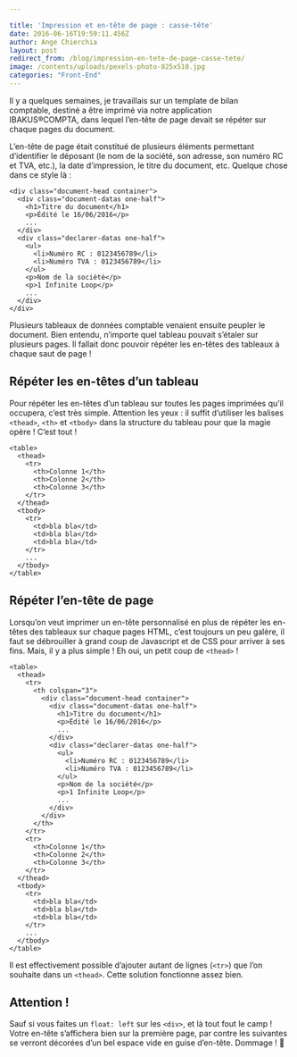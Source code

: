 ```yaml
---

title: 'Impression et en-tête de page : casse-tête'
date: 2016-06-16T19:59:11.456Z
author: Ange Chierchia
layout: post
redirect_from: /blog/impression-en-tete-de-page-casse-tete/
image: /contents/uploads/pexels-photo-825x510.jpg
categories: "Front-End"
---
```

Il y a quelques semaines, je travaillais sur un template de bilan comptable, destiné a être imprimé via notre application IBAKUS®COMPTA, dans lequel l&rsquo;en-tête de page devait se répéter sur chaque pages du document.

L&rsquo;en-tête de page était constitué de plusieurs éléments permettant d&rsquo;identifier le déposant (le nom de la société, son adresse, son numéro RC et TVA, etc.), la date d&rsquo;impression, le titre du document, etc. Quelque chose dans ce style là :<!--more-->

    <div class="document-head container">
      <div class="document-datas one-half">
        <h1>Titre du document</h1>
        <p>Édité le 16/06/2016</p>
        ...
      </div>
      <div class="declarer-datas one-half">
        <ul>
          <li>Numéro RC : 0123456789</li>
          <li>Numéro TVA : 0123456789</li>
        </ul>
        <p>Nom de la société</p>
        <p>1 Infinite Loop</p>
        ...
      </div>
    </div>

Plusieurs tableaux de données comptable venaient ensuite peupler le document. Bien entendu, n&rsquo;importe quel tableau pouvait s&rsquo;étaler sur plusieurs pages. Il fallait donc pouvoir répéter les en-têtes des tableaux à chaque saut de page !

## Répéter les en-têtes d&rsquo;un tableau

Pour répéter les en-têtes d&rsquo;un tableau sur toutes les pages imprimées qu&rsquo;il occupera, c&rsquo;est très simple. Attention les yeux : il suffit d&rsquo;utiliser les balises `<thead>`, `<th>` et `<tbody>` dans la structure du tableau pour que la magie opère ! C&rsquo;est tout !

    <table>
      <thead>
        <tr>
          <th>Colonne 1</th>
          <th>Colonne 2</th>
          <th>Colonne 3</th>
        </tr>
      </thead>
      <tbody>
        <tr>
          <td>bla bla</td>
          <td>bla bla</td>
          <td>bla bla</td>
        </tr>
        ...
      </tbody>
    </table>

## Répéter l&rsquo;en-tête de page

Lorsqu&rsquo;on veut imprimer un en-tête personnalisé en plus de répéter les en-têtes des tableaux sur chaque pages HTML, c&rsquo;est toujours un peu galère, il faut se débrouiller à grand coup de Javascript et de CSS pour arriver à ses fins. Mais, il y a plus simple ! Eh oui, un petit coup de `<thead>` !

    <table>
      <thead>
        <tr>
          <th colspan="3">
            <div class="document-head container">
              <div class="document-datas one-half">
                <h1>Titre du document</h1>
                <p>Édité le 16/06/2016</p>
                ...
              </div>
              <div class="declarer-datas one-half">
                <ul>
                  <li>Numéro RC : 0123456789</li>
                  <li>Numéro TVA : 0123456789</li>
                </ul>
                <p>Nom de la société</p>
                <p>1 Infinite Loop</p>
                ...
              </div>
            </div>
          </th>
        </tr>
        <tr>
          <th>Colonne 1</th>
          <th>Colonne 2</th>
          <th>Colonne 3</th>
        </tr>
      </thead>
      <tbody>
        <tr>
          <td>bla bla</td>
          <td>bla bla</td>
          <td>bla bla</td>
        </tr>
        ...
      </tbody>
    </table>

Il est effectivement possible d&rsquo;ajouter autant de lignes (`<tr>`) que l&rsquo;on souhaite dans un `<thead>`. Cette solution fonctionne assez bien.

## Attention !

Sauf si vous faites un `float: left` sur les `<div>`, et là tout fout le camp ! Votre en-tête s&rsquo;affichera bien sur la première page, par contre les suivantes se verront décorées d&rsquo;un bel espace vide en guise d&rsquo;en-tête. Dommage ! 